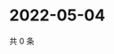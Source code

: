 # 2022-05-04

共 0 条

<!-- BEGIN WEIBO -->
<!-- 最后更新时间 Wed May 04 2022 22:12:52 GMT+0800 (China Standard Time) -->

<!-- END WEIBO -->
